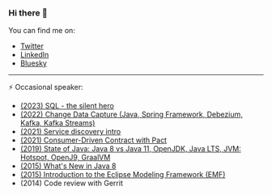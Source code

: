 ### Hi there 👋
You can find me on:
- [Twitter](https://twitter.com/pzalejko)
- [LinkedIn](https://www.linkedin.com/in/pzalejko/)
- [Bluesky](https://bsky.app/profile/pzalejko.bsky.social)

----

⚡ Occasional speaker:
- [(2023) SQL - the silent hero](https://github.com/p-zalejko/sql-the-silent-hero)
- [(2022) Change Data Capture (Java, Spring Framework, Debezium, Kafka, Kafka Streams)](https://github.com/p-zalejko/change-data-capture-example)
- [(2021) Service discovery intro](https://github.com/p-zalejko/service-discovery-intro)
- [(2021) Consumer-Driven Contract with Pact](https://github.com/p-zalejko/consumer-driver-contact-with-pact)
- [(2019) State of Java: Java 8 vs Java 11, OpenJDK, Java LTS, JVM: Hotspot, OpenJ9, GraalVM](https://github.com/p-zalejko/jug-presentation-future-of-java)
- [(2015) What's New in Java 8](https://github.com/p-zalejko/jug_java8)
- [(2015) Introduction to the Eclipse Modeling Framework (EMF)](https://github.com/p-zalejko/jug_emf)
- (2014) Code review with Gerrit

<!--
**p-zalejko/p-zalejko** is a ✨ _special_ ✨ repository because its `README.md` (this file) appears on your GitHub profile.

Here are some ideas to get you started:

- 🔭 I’m currently working on ...
- 🌱 I’m currently learning ...
- 👯 I’m looking to collaborate on ...
- 🤔 I’m looking for help with ...
- 💬 Ask me about ...
- 📫 How to reach me: ...
- 😄 Pronouns: ...
- ⚡ Fun fact: ...
-->
